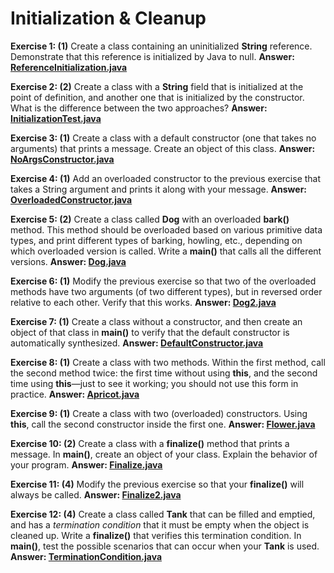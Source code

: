# Initialization & Cleanup

**Exercise 1: (1)** Create a class containing an uninitialized **String**
reference. Demonstrate that this reference is initialized by Java to null.
**Answer: [ReferenceInitialization.java](src/main/java/ReferenceInitialization.java)**

**Exercise 2: (2)** Create a class with a **String** field that 
is initialized at the point of definition, and another one that 
is initialized by the constructor. What is the difference between the two approaches?
**Answer: [InitializationTest.java](src/main/java/InitializationTest.java)**

**Exercise 3: (1)** Create a class with a default constructor (one that 
takes no arguments) that prints a message. Create an object of this class.
**Answer: [NoArgsConstructor.java](src/main/java/NoArgsConstructor.java)**

**Exercise 4: (1)** Add an overloaded constructor to the previous exercise 
that takes a String argument and prints it along with your message.
**Answer: [OverloadedConstructor.java](src/main/java/OverloadedConstructor.java)**

**Exercise 5: (2)** Create a class called **Dog** with an overloaded 
**bark()** method. This method should be overloaded based on various 
primitive data types, and print different types of barking, howling, etc., 
depending on which overloaded version is called. Write a **main()** 
that calls all the different versions.
**Answer: [Dog.java](src/main/java/Dog.java)**

**Exercise 6: (1)** Modify the previous exercise so that two of the 
overloaded methods have two arguments (of two different types), but 
in reversed order relative to each other. Verify that this works.
**Answer: [Dog2.java](src/main/java/Dog2.java)**

**Exercise 7: (1)** Create a class without a constructor, and then 
create an object of that class in **main()** to verify that 
the default constructor is automatically synthesized.
**Answer: [DefaultConstructor.java](src/main/java/DefaultConstructor.java)**

**Exercise 8: (1)** Create a class with two methods. Within the first method, 
call the second method twice: the first time without using **this**, 
and the second time using **this**—just to see it working; 
you should not use this form in practice.
**Answer: [Apricot.java](src/main/java/Apricot.java)**

**Exercise 9: (1)** Create a class with two (overloaded) constructors. 
Using **this**, call the second constructor inside the first one.
**Answer: [Flower.java](src/main/java/Flower.java)**

**Exercise 10: (2)** Create a class with a **finalize()** method 
that prints a message. In **main()**, create an object of your class. 
Explain the behavior of your program.
**Answer: [Finalize.java](src/main/java/Finalize.java)**

**Exercise 11: (4)** Modify the previous exercise so that your **finalize()** 
will always be called.
**Answer: [Finalize2.java](src/main/java/Finalize2.java)**

**Exercise 12: (4)** Create a class called **Tank** that can be filled 
and emptied, and has a _termination condition_ that it must be empty 
when the object is cleaned up. Write a **finalize()** that verifies 
this termination condition. In **main()**, test the possible scenarios 
that can occur when your **Tank** is used.
**Answer: [TerminationCondition.java](src/main/java/TerminationCondition.java)**
